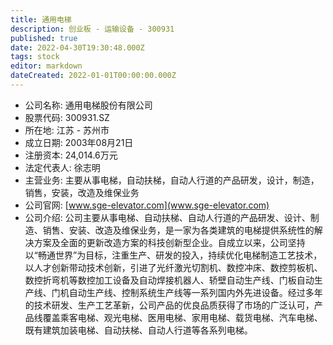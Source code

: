 ```yaml
---
title: 通用电梯
description: 创业板 - 运输设备 - 300931
published: true
date: 2022-04-30T19:30:48.000Z
tags: stock
editor: markdown
dateCreated: 2022-01-01T00:00:00.000Z
---
```


- 公司名称: 通用电梯股份有限公司
- 股票代码: 300931.SZ
- 所在地: 江苏 - 苏州市
- 成立日期: 2003年08月21日
- 注册资本: 24,014.6万元
- 法定代表人: 徐志明
- 主营业务: 主要从事电梯，自动扶梯，自动人行道的产品研发，设计，制造，销售，安装，改造及维保业务
- 公司官网: [www.sge-elevator.com](www.sge-elevator.com)
- 公司介绍: 公司主要从事电梯、自动扶梯、自动人行道的产品研发、设计、制造、销售、安装、改造及维保业务，是一家为各类建筑的电梯提供系统性的解决方案及全面的更新改造方案的科技创新型企业。自成立以来，公司坚持以“畅通世界”为目标，注重生产、研发的投入，持续优化电梯制造工艺技术，以人才创新带动技术创新，引进了光纤激光切割机、数控冲床、数控剪板机、数控折弯机等数控加工设备及自动焊接机器人、轿壁自动生产线、门板自动生产线、门机自动生产线、控制系统生产线等一系列国内外先进设备。经过多年的技术研发、生产工艺革新，公司产品的优良品质获得了市场的广泛认可，产品线覆盖乘客电梯、观光电梯、医用电梯、家用电梯、载货电梯、汽车电梯、既有建筑加装电梯、自动扶梯、自动人行道等各系列电梯。


